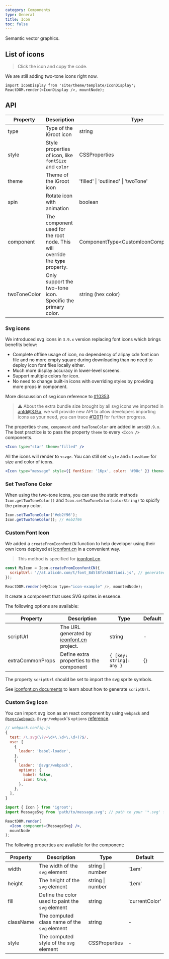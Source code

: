 ```yaml
---
category: Components
type: General
title: Icon
toc: false
---
```


Semantic vector graphics.

## List of icons

> Click the icon and copy the code.

We are still adding two-tone icons right now.

```__react
import IconDisplay from 'site/theme/template/IconDisplay';
ReactDOM.render(<IconDisplay />, mountNode);
```

## API

| Property | Description | Type | Default |
| --- | --- | --- | --- |
| type | Type of the iGroot icon | string | - |
| style | Style properties of icon, like `fontSize` and `color` | CSSProperties | - |
| theme | Theme of the iGroot icon  | 'filled' \| 'outlined' \| 'twoTone' | 'outlined' |
| spin | Rotate icon with animation | boolean | false |
| component | The component used for the root node. This will override the **`type`** property. | ComponentType<CustomIconComponentProps\> | - |
| twoToneColor | Only support the two-tone icon. Specific the primary color. | string (hex color) | - |

### Svg icons

We introduced svg icons in `3.9.x` version replacing font icons which brings benefits below:

- Complete offline usage of icon, no dependency of alipay cdn font icon file and no more empty square during downloading than no need to deploy icon font files locally either.
- Much more display accuracy in lower-level screens.
- Support multiple colors for icon.
- No need to change built-in icons with overriding styles by providing more props in component.

More disscussion of svg icon reference to [#10353](https://github.com/ant-design/ant-design/issues/10353).

> ⚠️ About the extra bundle size brought by all svg icons we imported in antd@3.9.x, we will provide new API to allow developers importing icons as your need, you can trace [#12011](https://github.com/ant-design/ant-design/issues/12011) for further progress.

The properties `theme`, `component` and `twoToneColor` are added in `antd@3.9.x`. The best practice is to pass the property `theme` to every `<Icon />` components.

```jsx
<Icon type="star" theme="filled" />
```

All the icons will render to `<svg>`. You can still set `style` and `className` for size and color of icons.

```jsx
<Icon type="message" style={{ fontSize: '16px', color: '#08c' }} theme="outlined" />
```

### Set TwoTone Color

When using the two-tone icons, you can use the static methods `Icon.getTwoToneColor()` and `Icon.setTwoToneColor(colorString)` to spicify the primary color.

```jsx
Icon.setTwoToneColor('#eb2f96');
Icon.getTwoToneColor(); // #eb2f96
```

### Custom Font Icon

We added a `createFromIconfontCN` function to help developer using their own icons deployed at [iconfont.cn](http://iconfont.cn/) in a convenient way.

> This method is specified for [iconfont.cn](http://iconfont.cn/).

```js
const MyIcon = Icon.createFromIconfontCN({
  scriptUrl: '//at.alicdn.com/t/font_8d5l8fzk5b87iudi.js', // generated by iconfont.cn
});

ReactDOM.render(<MyIcon type="icon-example" />, mountedNode);
```

It create a component that uses SVG sprites in essence.

The following options are available:

| Property | Description | Type | Default |
| --- | --- | --- | --- |
| scriptUrl | The URL generated by [iconfont.cn](http://iconfont.cn/) project. | string | - |
| extraCommonProps | Define extra properties to the component | `{ [key: string]: any }` | {} |

The property `scriptUrl` should be set to import the svg sprite symbols.

See [iconfont.cn documents](http://iconfont.cn/help/detail?spm=a313x.7781069.1998910419.15&helptype=code) to learn about how to generate `scriptUrl`.

### Custom Svg Icon

You can import svg icon as an react component by using `webpack` and [`@svgr/webpack`](https://www.npmjs.com/package/@svgr/webpack). `@svgr/webpack`'s `options` [reference](https://github.com/smooth-code/svgr#options).

```js
// webpack.config.js
{
  test: /\.svg(\?v=\d+\.\d+\.\d+)?$/,
  use: [
    {
      loader: 'babel-loader',
    },
    {
      loader: '@svgr/webpack',
      options: {
        babel: false,
        icon: true,
      },
    },
  ],
}
```

```jsx
import { Icon } from 'igroot';
import MessageSvg from 'path/to/message.svg'; // path to your '*.svg' file.

ReactDOM.render(
  <Icon component={MessageSvg} />,
  mountNode
);
```

The following properties are available for the component:

| Property | Description | Type | Default |
| --- | --- | --- | --- |
| width | The width of the `svg` element | string \| number | '1em' |
| height | The height of the `svg` element | string \| number | '1em' |
| fill | Define the color used to paint the `svg` element | string | 'currentColor' |
| className | The computed class name of the `svg` element | string | - |
| style | The computed style of the `svg` element | CSSProperties | - |
